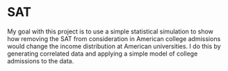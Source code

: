 # SAT

My goal with this project is to use a simple statistical simulation to show how removing the SAT from consideration in American college admissions would change the income distribution at American universities. I do this by generating correlated data and applying a simple model of college admissions to the data. 
